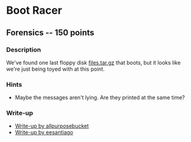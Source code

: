 # Boot Racer

## Forensics -- 150 points

### Description

We've found one last floppy disk [files.tar.gz](./files.tar.gz) that boots, but it looks like we're just being toyed with at this point.

### Hints

* Maybe the messages aren't lying. Are they printed at the same time?


### Write-up

- [Write-up by allpurposebucket](https://github.com/allpurposebucket/CTF-Writeups/blob/master/ACICTF/Boot-racer.md)
- [Write-up by eesantiago](https://github.com/eesantiago/Writeups/tree/master/CyberStakes_2020/boot_racer)
